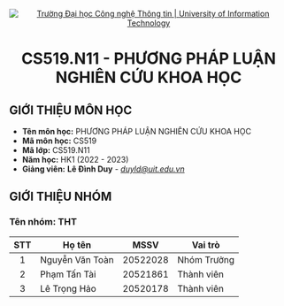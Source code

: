 <!-- Banner -->
<p align="center">
  <a href="https://www.uit.edu.vn/" title="Trường Đại học Công nghệ Thông tin" style="border: none;">
    <img src="https://i.imgur.com/WmMnSRt.png" alt="Trường Đại học Công nghệ Thông tin | University of Information Technology">
  </a>
</p>
<!-- Title -->
<h1 align="center"><b>CS519.N11 - PHƯƠNG PHÁP LUẬN NGHIÊN CỨU KHOA HỌC</b></h1>

## GIỚI THIỆU MÔN HỌC

- **Tên môn học:** PHƯƠNG PHÁP LUẬN NGHIÊN CỨU KHOA HỌC
- **Mã môn học:** CS519
- **Mã lớp:** CS519.N11
- **Năm học:** HK1 (2022 - 2023)
- **Giảng viên:** **Lê Đình Duy** - *duyld@uit.edu.vn*

## GIỚI THIỆU NHÓM

### Tên nhóm: THT

| STT | Họ tên          | MSSV     | Vai trò     |
| :-: | --------------- | -------- | ----------- |
|  1  | Nguyễn Văn Toàn | 20522028 | Nhóm Trưởng |
|  2  | Phạm Tấn Tài    | 20521861 | Thành viên  |
|  3  | Lê Trọng Hảo    | 20520178 | Thành viên  |
